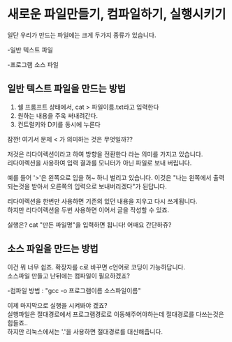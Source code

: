 새로운 파일만들기, 컴파일하기, 실행시키기
============================

일단 우리가 만드는 파일에는 크게 두가지 종류가 있습니다.

-일반 텍스트 파일  
  
-프로그램 소스 파일  


일반 텍스트 파일을 만드는 방법
--------------------- 

1. 쉘 프롬프트 상태에서, cat > 파일이름.txt라고 입력한다  
2. 원하는 내용을 주욱 써내려간다.  
3. 컨트럴키와 D키를 동시에 누른다  
  
잠깐! 여기서 문제 < 가 의미하는 것은 무엇일까??  

저것은 리다이렉션이라고 하여 방향을 전환한다 라는 의미를 가지고 있습니다.  
리다이렉션을 사용하여 입력 결과를 모니터가 아닌 파일로 보내 버립니다.  
  
예를 들어 '>'은 왼쪽으로 입을 허~ 하니 벌리고 있습니다. 이것은 "나는 왼쪽에서 출력되는것을 받아서 오른쪽의 입력으로 보내버리겠다"가 된답니다.  
  
리다이렉션을 한번만 사용하면 기존의 있던 내용을 지우고 다시 쓰게됩니다.  
하지만 리다이렉션을 두번 사용하면 이어서 글을 작성할 수 있죠.  
  
실행은? cat "만든 파일명"을 입력하면 됩니다! 어때요 간단하쥬?  

소스 파일을 만드는 방법
----------------
이건 뭐 너무 쉽죠. 확장자를 c로 바꾸면 c언어로 코딩이 가능하답니다.   
소스파일 만들고 난뒤에는 컴파일이 필요하겠죠?  
  
-컴파일 방법 : "gcc -o 프로그램이름 소스파일이름"  
  
이제 마지막으로 실행을 시켜봐야 겠죠?  
실행파일은 절대경로에서 프로그램경로로 이동해주어야하는데 절대경로를 다쓰는것은 힘들죠..  
하지만 리눅스에서는 '.'을 사용하면 절대경로를 대신해줍니다.  